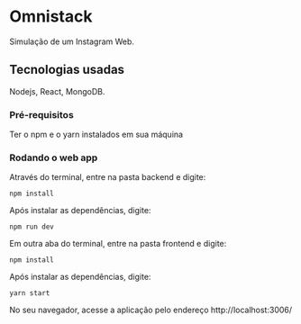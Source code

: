 # Omnistack

Simulação de um Instagram Web.

## Tecnologias usadas

Nodejs, React, MongoDB.

### Pré-requisitos

Ter o npm e o yarn instalados em sua máquina

### Rodando o web app

Através do terminal, entre na pasta backend e digite:

```
npm install
```
Após instalar as dependências, digite:

```
npm run dev
```

Em outra aba do terminal, entre na pasta frontend e digite:

```
npm install
```

Após instalar as dependências, digite:

```
yarn start
```

No seu navegador, acesse a aplicação pelo endereço http://localhost:3006/

